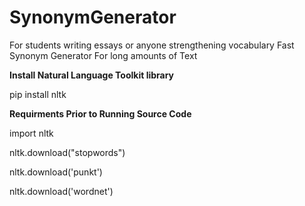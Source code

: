 # SynonymGenerator

For students writing essays or anyone strengthening vocabulary
Fast Synonym Generator For long amounts of Text

**Install Natural Language Toolkit library**

pip install nltk

**Requirments Prior to Running Source Code**

import nltk

nltk.download("stopwords")


nltk.download('punkt')



nltk.download('wordnet')



